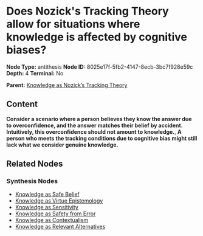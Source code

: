 # Does Nozick's Tracking Theory allow for situations where knowledge is affected by cognitive biases?

**Node Type:** antithesis
**Node ID:** 8025e17f-5fb2-4147-8ecb-3bc7f928e59c
**Depth:** 4
**Terminal:** No

**Parent:** [Knowledge as Nozick’s Tracking Theory](knowledge-as-nozicks-tracking-theory-synthesis-7493f9f6-30d1-4288-be5f-af28c330e668.md)

## Content

**Consider a scenario where a person believes they know the answer due to overconfidence, and the answer matches their belief by accident. Intuitively, this overconfidence should not amount to knowledge.**, **A person who meets the tracking conditions due to cognitive bias might still lack what we consider genuine knowledge.**

## Related Nodes

### Synthesis Nodes

- [Knowledge as Safe Belief](knowledge-as-safe-belief-synthesis-638b3dd6-ab58-4ee6-8110-4ddccd932cf2.md)
- [Knowledge as Virtue Epistemology](knowledge-as-virtue-epistemology-synthesis-6eea9126-c2fa-4ed0-b1f7-4227d1060db9.md)
- [Knowledge as Sensitivity](knowledge-as-sensitivity-synthesis-37ca74bd-55ef-4b49-a647-6b268b726346.md)
- [Knowledge as Safety from Error](knowledge-as-safety-from-error-synthesis-79c0b4e4-9c4f-4d2a-a660-e91f39c16414.md)
- [Knowledge as Contextualism](knowledge-as-contextualism-synthesis-f9d602ef-3333-4ae8-a93d-53eb837623ea.md)
- [Knowledge as Relevant Alternatives](knowledge-as-relevant-alternatives-synthesis-f6897075-ca40-42e5-954e-1c87d38cd938.md)
